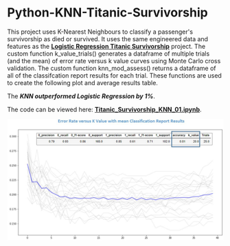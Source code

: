 # Python-KNN-Titanic-Survivorship

This project uses K-Nearest Neighbours to  classify a passenger's survivorship as died or survived. It uses the same engineered data and features as the  **[Logistic Regression Titanic Survivorship](https://github.com/aaronmkwong/Python-Logistic-Regression-Titanic-Survivorship)** project. The custom function k_value_trials() generates a dataframe of multiple trials (and the mean) of error rate versus k value curves using Monte Carlo cross validation. The custom function knn_mod_assess() returns a dataframe of all of the classifcation report results for each trial. These functions are used to create the following plot and average results table.

The **_KNN outperformed Logistic Regression by 1%_**. 

The code can be viewed here: **[Titanic_Survivorship_KNN_01.ipynb](https://github.com/aaronmkwong/Python-KNN-Titanic-Survivorship/blob/main/Program%20Files/Titanic_Survivorship_KNN_01.ipynb)**.  

<img src="https://github.com/aaronmkwong/Python-KNN-Titanic-Survivorship/blob/main/Other%20Files/results_knn_titanic_survivorship_01.JPG">
